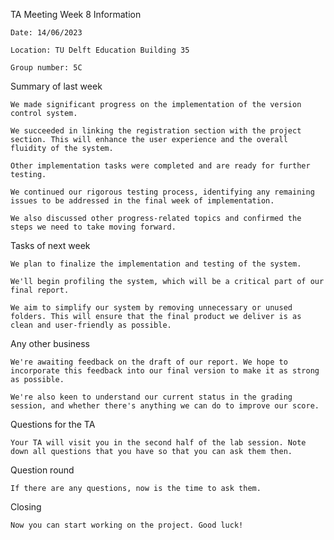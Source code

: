 TA Meeting Week 8
Information

    Date: 14/06/2023

    Location: TU Delft Education Building 35

    Group number: 5C

Summary of last week

    We made significant progress on the implementation of the version control system.

    We succeeded in linking the registration section with the project section. This will enhance the user experience and the overall fluidity of the system.

    Other implementation tasks were completed and are ready for further testing.

    We continued our rigorous testing process, identifying any remaining issues to be addressed in the final week of implementation.

    We also discussed other progress-related topics and confirmed the steps we need to take moving forward.

Tasks of next week

    We plan to finalize the implementation and testing of the system.

    We'll begin profiling the system, which will be a critical part of our final report.

    We aim to simplify our system by removing unnecessary or unused folders. This will ensure that the final product we deliver is as clean and user-friendly as possible.

Any other business

    We're awaiting feedback on the draft of our report. We hope to incorporate this feedback into our final version to make it as strong as possible.

    We're also keen to understand our current status in the grading session, and whether there's anything we can do to improve our score.

Questions for the TA

    Your TA will visit you in the second half of the lab session. Note down all questions that you have so that you can ask them then.

Question round

    If there are any questions, now is the time to ask them.

Closing

    Now you can start working on the project. Good luck!